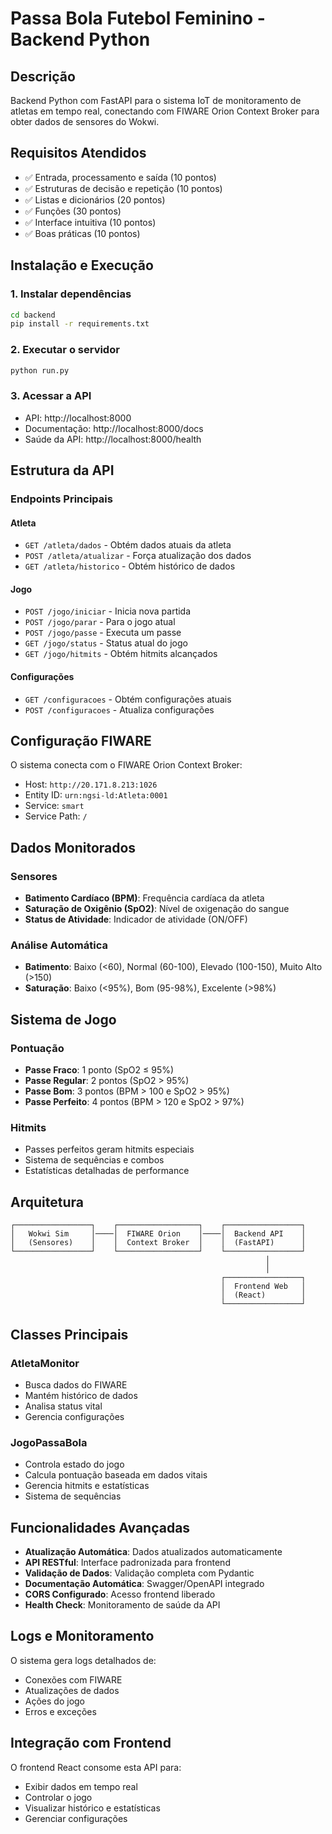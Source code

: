 # Passa Bola Futebol Feminino - Backend Python

## Descrição
Backend Python com FastAPI para o sistema IoT de monitoramento de atletas em tempo real, conectando com FIWARE Orion Context Broker para obter dados de sensores do Wokwi.

## Requisitos Atendidos
- ✅ Entrada, processamento e saída (10 pontos)
- ✅ Estruturas de decisão e repetição (10 pontos) 
- ✅ Listas e dicionários (20 pontos)
- ✅ Funções (30 pontos)
- ✅ Interface intuitiva (10 pontos)
- ✅ Boas práticas (10 pontos)

## Instalação e Execução

### 1. Instalar dependências
```bash
cd backend
pip install -r requirements.txt
```

### 2. Executar o servidor
```bash
python run.py
```

### 3. Acessar a API
- API: http://localhost:8000
- Documentação: http://localhost:8000/docs
- Saúde da API: http://localhost:8000/health

## Estrutura da API

### Endpoints Principais

#### Atleta
- `GET /atleta/dados` - Obtém dados atuais da atleta
- `POST /atleta/atualizar` - Força atualização dos dados
- `GET /atleta/historico` - Obtém histórico de dados

#### Jogo
- `POST /jogo/iniciar` - Inicia nova partida
- `POST /jogo/parar` - Para o jogo atual
- `POST /jogo/passe` - Executa um passe
- `GET /jogo/status` - Status atual do jogo
- `GET /jogo/hitmits` - Obtém hitmits alcançados

#### Configurações
- `GET /configuracoes` - Obtém configurações atuais
- `POST /configuracoes` - Atualiza configurações

## Configuração FIWARE

O sistema conecta com o FIWARE Orion Context Broker:
- Host: `http://20.171.8.213:1026`
- Entity ID: `urn:ngsi-ld:Atleta:0001`
- Service: `smart`
- Service Path: `/`

## Dados Monitorados

### Sensores
- **Batimento Cardíaco (BPM)**: Frequência cardíaca da atleta
- **Saturação de Oxigênio (SpO2)**: Nível de oxigenação do sangue
- **Status de Atividade**: Indicador de atividade (ON/OFF)

### Análise Automática
- **Batimento**: Baixo (<60), Normal (60-100), Elevado (100-150), Muito Alto (>150)
- **Saturação**: Baixo (<95%), Bom (95-98%), Excelente (>98%)

## Sistema de Jogo

### Pontuação
- **Passe Fraco**: 1 ponto (SpO2 ≤ 95%)
- **Passe Regular**: 2 pontos (SpO2 > 95%)
- **Passe Bom**: 3 pontos (BPM > 100 e SpO2 > 95%)
- **Passe Perfeito**: 4 pontos (BPM > 120 e SpO2 > 97%)

### Hitmits
- Passes perfeitos geram hitmits especiais
- Sistema de sequências e combos
- Estatísticas detalhadas de performance

## Arquitetura

```
┌─────────────────┐    ┌──────────────────┐    ┌─────────────────┐
│   Wokwi Sim     │────│  FIWARE Orion    │────│  Backend API    │
│   (Sensores)    │    │  Context Broker  │    │  (FastAPI)      │
└─────────────────┘    └──────────────────┘    └─────────────────┘
                                                         │
                                                         │
                                               ┌─────────────────┐
                                               │  Frontend Web   │
                                               │  (React)        │
                                               └─────────────────┘
```

## Classes Principais

### AtletaMonitor
- Busca dados do FIWARE
- Mantém histórico de dados
- Analisa status vital
- Gerencia configurações

### JogoPassaBola
- Controla estado do jogo
- Calcula pontuação baseada em dados vitais
- Gerencia hitmits e estatísticas
- Sistema de sequências

## Funcionalidades Avançadas

- **Atualização Automática**: Dados atualizados automaticamente
- **API RESTful**: Interface padronizada para frontend
- **Validação de Dados**: Validação completa com Pydantic
- **Documentação Automática**: Swagger/OpenAPI integrado
- **CORS Configurado**: Acesso frontend liberado
- **Health Check**: Monitoramento de saúde da API

## Logs e Monitoramento

O sistema gera logs detalhados de:
- Conexões com FIWARE
- Atualizações de dados
- Ações do jogo
- Erros e exceções

## Integração com Frontend

O frontend React consome esta API para:
- Exibir dados em tempo real
- Controlar o jogo
- Visualizar histórico e estatísticas
- Gerenciar configurações
